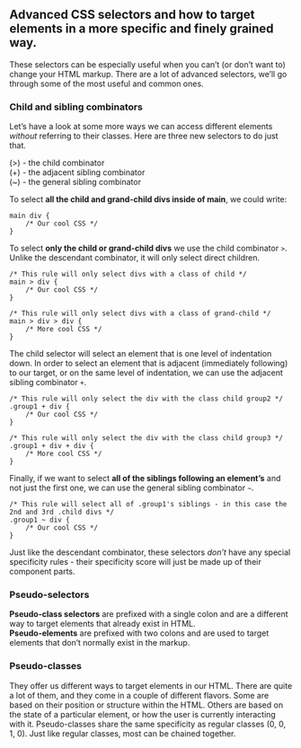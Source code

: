 ## Advanced CSS selectors and how to target elements in a more specific and finely grained way.
These selectors can be especially useful when you can’t (or don’t want to) change your HTML markup.
There are a lot of advanced selectors, we’ll go through some of the most useful and common ones.

### Child and sibling combinators
Let’s have a look at some more ways we can access different elements *without* referring to their classes. Here are three new selectors to do just that.

(>) - the child combinator<br>
(+) - the adjacent sibling combinator<br>
(~) - the general sibling combinator

To select **all the child and grand-child divs inside of main**, we could write:

    main div {
        /* Our cool CSS */
    }

To select **only the child or grand-child divs** we use the child combinator `>`. Unlike the descendant combinator, it will only select direct children.

    /* This rule will only select divs with a class of child */
    main > div {
        /* Our cool CSS */
    }

    /* This rule will only select divs with a class of grand-child */
    main > div > div {
        /* More cool CSS */
    }

The child selector will select an element that is one level of indentation down. In order to select an element that is adjacent (immediately following) to our target, or on the same level of indentation, we can use the adjacent sibling combinator `+`.

    /* This rule will only select the div with the class child group2 */
    .group1 + div {
        /* Our cool CSS */
    }

    /* This rule will only select the div with the class child group3 */
    .group1 + div + div {
        /* More cool CSS */
    }

Finally, if we want to select **all of the siblings following an element’s** and not just the first one, we can use the general sibling combinator `~`.

    /* This rule will select all of .group1's siblings - in this case the 2nd and 3rd .child divs */
    .group1 ~ div {
        /* Our cool CSS */
    }

Just like the descendant combinator, these selectors *don’t* have any special specificity rules - their specificity score will just be made up of their component parts.

### Pseudo-selectors
**Pseudo-class selectors** are prefixed with a single colon and are a different way to target elements that already exist in HTML.<br>
**Pseudo-elements** are prefixed with two colons and are used to target elements that don’t normally exist in the markup. 

### Pseudo-classes
They offer us different ways to target elements in our HTML. There are quite a lot of them, and they come in a couple of different flavors. Some are based on their position or structure within the HTML. Others are based on the state of a particular element, or how the user is currently interacting with it. Pseudo-classes share the same specificity as regular classes (0, 0, 1, 0). Just like regular classes, most can be chained together.


